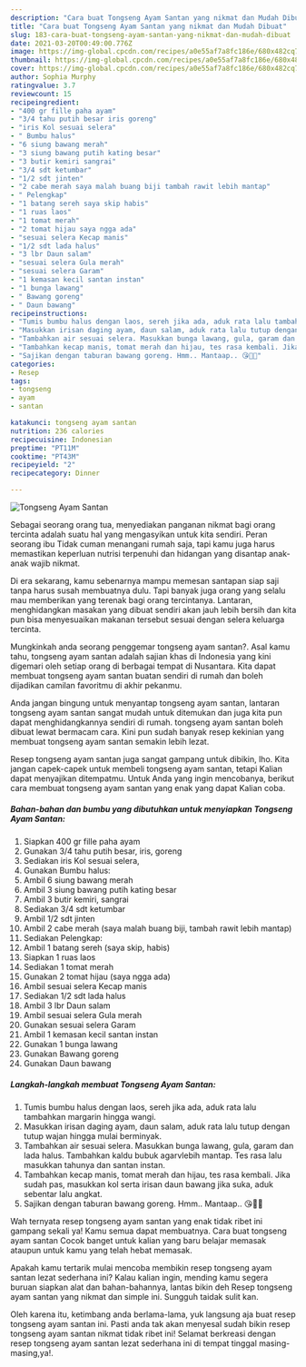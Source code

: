 ```yaml
---
description: "Cara buat Tongseng Ayam Santan yang nikmat dan Mudah Dibuat"
title: "Cara buat Tongseng Ayam Santan yang nikmat dan Mudah Dibuat"
slug: 183-cara-buat-tongseng-ayam-santan-yang-nikmat-dan-mudah-dibuat
date: 2021-03-20T00:49:00.776Z
image: https://img-global.cpcdn.com/recipes/a0e55af7a8fc186e/680x482cq70/tongseng-ayam-santan-foto-resep-utama.jpg
thumbnail: https://img-global.cpcdn.com/recipes/a0e55af7a8fc186e/680x482cq70/tongseng-ayam-santan-foto-resep-utama.jpg
cover: https://img-global.cpcdn.com/recipes/a0e55af7a8fc186e/680x482cq70/tongseng-ayam-santan-foto-resep-utama.jpg
author: Sophia Murphy
ratingvalue: 3.7
reviewcount: 15
recipeingredient:
- "400 gr fille paha ayam"
- "3/4 tahu putih besar iris goreng"
- "iris Kol sesuai selera"
- " Bumbu halus"
- "6 siung bawang merah"
- "3 siung bawang putih kating besar"
- "3 butir kemiri sangrai"
- "3/4 sdt ketumbar"
- "1/2 sdt jinten"
- "2 cabe merah saya malah buang biji tambah rawit lebih mantap"
- " Pelengkap"
- "1 batang sereh saya skip habis"
- "1 ruas laos"
- "1 tomat merah"
- "2 tomat hijau saya ngga ada"
- "sesuai selera Kecap manis"
- "1/2 sdt lada halus"
- "3 lbr Daun salam"
- "sesuai selera Gula merah"
- "sesuai selera Garam"
- "1 kemasan kecil santan instan"
- "1 bunga lawang"
- " Bawang goreng"
- " Daun bawang"
recipeinstructions:
- "Tumis bumbu halus dengan laos, sereh jika ada, aduk rata lalu tambahkan margarin hingga wangi."
- "Masukkan irisan daging ayam, daun salam, aduk rata lalu tutup dengan tutup wajan hingga mulai berminyak."
- "Tambahkan air sesuai selera. Masukkan bunga lawang, gula, garam dan lada halus. Tambahkan kaldu bubuk agarvlebih mantap. Tes rasa lalu masukkan tahunya dan santan instan."
- "Tambahkan kecap manis, tomat merah dan hijau, tes rasa kembali. Jika sudah pas, masukkan kol serta irisan daun bawang jika suka, aduk sebentar lalu angkat."
- "Sajikan dengan taburan bawang goreng. Hmm.. Mantaap.. 😘👌🏻"
categories:
- Resep
tags:
- tongseng
- ayam
- santan

katakunci: tongseng ayam santan 
nutrition: 236 calories
recipecuisine: Indonesian
preptime: "PT11M"
cooktime: "PT43M"
recipeyield: "2"
recipecategory: Dinner

---
```



![Tongseng Ayam Santan](https://img-global.cpcdn.com/recipes/a0e55af7a8fc186e/680x482cq70/tongseng-ayam-santan-foto-resep-utama.jpg)

Sebagai seorang orang tua, menyediakan panganan nikmat bagi orang tercinta adalah suatu hal yang mengasyikan untuk kita sendiri. Peran seorang ibu Tidak cuman menangani rumah saja, tapi kamu juga harus memastikan keperluan nutrisi terpenuhi dan hidangan yang disantap anak-anak wajib nikmat.

Di era  sekarang, kamu sebenarnya mampu memesan santapan siap saji tanpa harus susah membuatnya dulu. Tapi banyak juga orang yang selalu mau memberikan yang terenak bagi orang tercintanya. Lantaran, menghidangkan masakan yang dibuat sendiri akan jauh lebih bersih dan kita pun bisa menyesuaikan makanan tersebut sesuai dengan selera keluarga tercinta. 



Mungkinkah anda seorang penggemar tongseng ayam santan?. Asal kamu tahu, tongseng ayam santan adalah sajian khas di Indonesia yang kini digemari oleh setiap orang di berbagai tempat di Nusantara. Kita dapat membuat tongseng ayam santan buatan sendiri di rumah dan boleh dijadikan camilan favoritmu di akhir pekanmu.

Anda jangan bingung untuk menyantap tongseng ayam santan, lantaran tongseng ayam santan sangat mudah untuk ditemukan dan juga kita pun dapat menghidangkannya sendiri di rumah. tongseng ayam santan boleh dibuat lewat bermacam cara. Kini pun sudah banyak resep kekinian yang membuat tongseng ayam santan semakin lebih lezat.

Resep tongseng ayam santan juga sangat gampang untuk dibikin, lho. Kita jangan capek-capek untuk membeli tongseng ayam santan, tetapi Kalian dapat menyajikan ditempatmu. Untuk Anda yang ingin mencobanya, berikut cara membuat tongseng ayam santan yang enak yang dapat Kalian coba.

<!--inarticleads1-->

##### Bahan-bahan dan bumbu yang dibutuhkan untuk menyiapkan Tongseng Ayam Santan:

1. Siapkan 400 gr fille paha ayam
1. Gunakan 3/4 tahu putih besar, iris, goreng
1. Sediakan iris Kol sesuai selera,
1. Gunakan  Bumbu halus:
1. Ambil 6 siung bawang merah
1. Ambil 3 siung bawang putih kating besar
1. Ambil 3 butir kemiri, sangrai
1. Sediakan 3/4 sdt ketumbar
1. Ambil 1/2 sdt jinten
1. Ambil 2 cabe merah (saya malah buang biji, tambah rawit lebih mantap)
1. Sediakan  Pelengkap:
1. Ambil 1 batang sereh (saya skip, habis)
1. Siapkan 1 ruas laos
1. Sediakan 1 tomat merah
1. Gunakan 2 tomat hijau (saya ngga ada)
1. Ambil sesuai selera Kecap manis
1. Sediakan 1/2 sdt lada halus
1. Ambil 3 lbr Daun salam
1. Ambil sesuai selera Gula merah
1. Gunakan sesuai selera Garam
1. Ambil 1 kemasan kecil santan instan
1. Gunakan 1 bunga lawang
1. Gunakan  Bawang goreng
1. Gunakan  Daun bawang




<!--inarticleads2-->

##### Langkah-langkah membuat Tongseng Ayam Santan:

1. Tumis bumbu halus dengan laos, sereh jika ada, aduk rata lalu tambahkan margarin hingga wangi.
1. Masukkan irisan daging ayam, daun salam, aduk rata lalu tutup dengan tutup wajan hingga mulai berminyak.
1. Tambahkan air sesuai selera. Masukkan bunga lawang, gula, garam dan lada halus. Tambahkan kaldu bubuk agarvlebih mantap. Tes rasa lalu masukkan tahunya dan santan instan.
1. Tambahkan kecap manis, tomat merah dan hijau, tes rasa kembali. Jika sudah pas, masukkan kol serta irisan daun bawang jika suka, aduk sebentar lalu angkat.
1. Sajikan dengan taburan bawang goreng. Hmm.. Mantaap.. 😘👌🏻




Wah ternyata resep tongseng ayam santan yang enak tidak ribet ini gampang sekali ya! Kamu semua dapat membuatnya. Cara buat tongseng ayam santan Cocok banget untuk kalian yang baru belajar memasak ataupun untuk kamu yang telah hebat memasak.

Apakah kamu tertarik mulai mencoba membikin resep tongseng ayam santan lezat sederhana ini? Kalau kalian ingin, mending kamu segera buruan siapkan alat dan bahan-bahannya, lantas bikin deh Resep tongseng ayam santan yang nikmat dan simple ini. Sungguh taidak sulit kan. 

Oleh karena itu, ketimbang anda berlama-lama, yuk langsung aja buat resep tongseng ayam santan ini. Pasti anda tak akan menyesal sudah bikin resep tongseng ayam santan nikmat tidak ribet ini! Selamat berkreasi dengan resep tongseng ayam santan lezat sederhana ini di tempat tinggal masing-masing,ya!.

